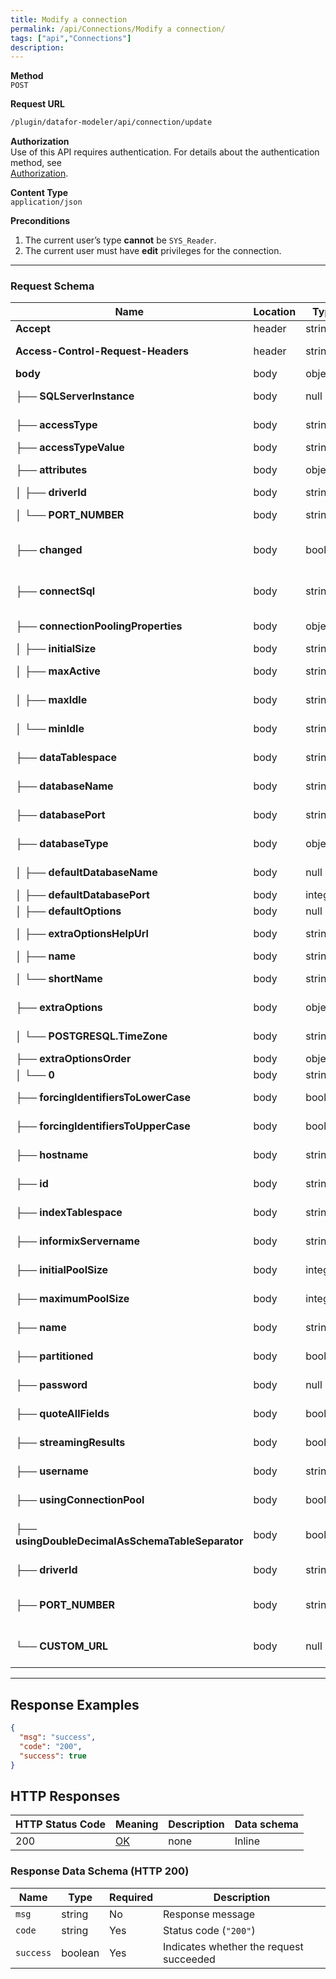 ```yaml
---
title: Modify a connection
permalink: /api/Connections/Modify a connection/
tags: ["api","Connections"]
description: 
---
```


**Method**  
`POST`

**Request URL**
```html
/plugin/datafor-modeler/api/connection/update
```

**Authorization**  
Use of this API requires authentication. For details about the authentication method, see  
[Authorization](/api/index/#_5-authentication-security).

**Content Type**  
`application/json`

**Preconditions**
1. The current user’s type **cannot** be `SYS_Reader`.
2. The current user must have **edit** privileges for the connection.

---

### **Request Schema**

| Name                                     | Location | Type     | Required | Description                                             |
|------------------------------------------|----------|----------|----------|---------------------------------------------------------|
| **Accept**                               | header   | string   | No       | E.g., `application/json`                                |
| **Access-Control-Request-Headers**       | header   | string   | No       | Headers used during the request (CORS)                 |
| **body**                                 | body     | object   | No       | Overall JSON payload                                    |
| ├── **SQLServerInstance**               | body     | null     | No  | For SQL Server; null if not used                        |
| ├── **accessType**                      | body     | string   | Yes | Type of connection access (e.g., `NATIVE`)             |
| ├── **accessTypeValue**                 | body     | string   | Yes | Same as `accessType`                                   |
| ├── **attributes**                      | body     | object   | Yes | Additional connection attributes                        |
| │   ├── **driverId**                    | body     | string   | Yes | E.g., `postgresql`                                      |
| │   └── **PORT_NUMBER**                 | body     | string   | Yes | Database port (e.g., `25432`)                           |
| ├── **changed**                         | body     | boolean  | No  | Indicates if the connection config has changed          |
| ├── **connectSql**                      | body     | string   | No  | SQL to run when establishing the connection (optional) |
| ├── **connectionPoolingProperties**     | body     | object   | Yes | Connection pool settings                                |
| │   ├── **initialSize**                 | body     | string   | Yes | Initial size of the pool                               |
| │   ├── **maxActive**                   | body     | string   | Yes | Maximum active connections                             |
| │   ├── **maxIdle**                     | body     | string   | Yes | Maximum idle connections                               |
| │   └── **minIdle**                     | body     | string   | Yes | Minimum idle connections                               |
| ├── **dataTablespace**                  | body     | string   | Yes | Tablespace for data (if applicable)                    |
| ├── **databaseName**                    | body     | string   | Yes | Name of the database (e.g., `foodmart`)                |
| ├── **databasePort**                    | body     | string   | Yes | Port for the database (e.g., `25432`)                  |
| ├── **databaseType**                    | body     | object   | Yes | Info about the database type                           |
| │   ├── **defaultDatabaseName**         | body     | null     | Yes | Default DB name (null if not specified)                |
| │   ├── **defaultDatabasePort**         | body     | integer  | Yes | Default port (e.g., `5432`)                            |
| │   ├── **defaultOptions**              | body     | null     | Yes | Default driver options                                 |
| │   ├── **extraOptionsHelpUrl**         | body     | string   | Yes | URL for documentation of extra options                 |
| │   ├── **name**                        | body     | string   | Yes | E.g., `PostgreSQL`                                     |
| │   └── **shortName**                   | body     | string   | Yes | Abbreviated name (e.g., `POSTGRESQL`)                  |
| ├── **extraOptions**                    | body     | object   | Yes | Additional driver-specific options                     |
| │   └── **POSTGRESQL.TimeZone**         | body     | string   | Yes | Time zone setting (e.g., `Australia/Melbourne`)         |
| ├── **extraOptionsOrder**               | body     | object   | Yes | Order of extra options                                 |
| │   └── **0**                           | body     | string   | Yes | First item in the order                                |
| ├── **forcingIdentifiersToLowerCase**   | body     | boolean  | Yes | Whether to force identifiers to lowercase              |
| ├── **forcingIdentifiersToUpperCase**   | body     | boolean  | Yes | Whether to force identifiers to uppercase              |
| ├── **hostname**                        | body     | string   | Yes | Host IP or domain (e.g., `127.0.0.1`)                  |
| ├── **id**                              | body     | string   | Yes | Unique ID for this connection                          |
| ├── **indexTablespace**                 | body     | string   | Yes | Tablespace for indexes (if applicable)                 |
| ├── **informixServername**              | body     | string   | Yes | For Informix only; otherwise empty                     |
| ├── **initialPoolSize**                 | body     | integer  | Yes | Initial number of connections in the pool              |
| ├── **maximumPoolSize**                 | body     | integer  | Yes | Maximum size of the pool                               |
| ├── **name**                            | body     | string   | Yes | Connection name (e.g., `foodmart2`)                    |
| ├── **partitioned**                     | body     | boolean  | Yes | Whether the database is partitioned                    |
| ├── **password**                        | body     | null     | Yes | Database password (null if not changed)                |
| ├── **quoteAllFields**                  | body     | boolean  | Yes | Whether to quote all SQL fields                        |
| ├── **streamingResults**                | body     | boolean  | Yes | Whether to use streaming results                       |
| ├── **username**                        | body     | string   | Yes | Database user (e.g., `postgres`)                       |
| ├── **usingConnectionPool**             | body     | boolean  | Yes | Whether to use a connection pool                       |
| ├── **usingDoubleDecimalAsSchemaTableSeparator** | body | boolean | Yes | If true, double decimals are used as schema-table separators |
| ├── **driverId**                        | body     | string   | Yes | Driver ID (duplicate of `attributes.driverId`)         |
| ├── **PORT_NUMBER**                     | body     | string   | Yes | Database port (duplicate of `attributes.PORT_NUMBER`)  |
| └── **CUSTOM_URL**                      | body     | null     | No  | Custom JDBC URL if using a non-default driver config   |

---

## **Response Examples**

```json
{
  "msg": "success",
  "code": "200",
  "success": true
}
```

## **HTTP Responses**

| HTTP Status Code | Meaning                                                                 | Description | Data schema |
|------------------|-------------------------------------------------------------------------|------------|------------|
| 200              | [OK](https://tools.ietf.org/html/rfc7231#section-6.3.1)                | none       | Inline     |

### **Response Data Schema (HTTP 200)**

| Name      | Type    | Required | Description         |
|-----------|---------|----------|---------------------|
| `msg`     | string  | No       | Response message    |
| `code`    | string  | Yes      | Status code (`"200"`) |
| `success` | boolean | Yes      | Indicates whether the request succeeded |